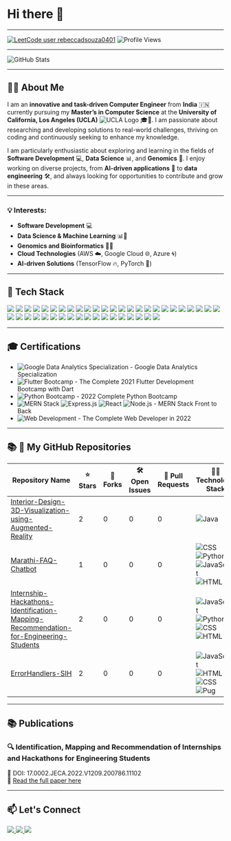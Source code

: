 # Hi there 👋

---

[![LeetCode user rebeccadsouza0401](https://img.shields.io/badge/dynamic/json?style=for-the-badge&labelColor=black&color=%23ffa116&label=Solved&query=solvedOverTotal&url=https%3A%2F%2Fleetcode-badge.vercel.app%2Fapi%2Fusers%2Frebeccadsouza0401&logo=leetcode&logoColor=yellow)](https://leetcode.com/rebeccadsouza0401/)
![Profile Views](https://komarev.com/ghpvc/?username=your-github-username&style=for-the-badge)

---

![GitHub Stats](https://github-readme-stats.vercel.app/api?username=rebeccadsouza04&show_icons=true&hide_title=true&count_private=true&hide=prs&theme=dark)

---

## 👩‍💻 About Me

I am an **innovative and task-driven Computer Engineer** from **India** 🇮🇳 currently pursuing my **Master’s in Computer Science** at the **University of California, Los Angeles (UCLA)** ![UCLA Logo](https://upload.wikimedia.org/wikipedia/commons/thumb/3/3f/UCLA_logo.svg/1200px-UCLA_logo.svg.png) 🎓🏫. I am passionate about researching and developing solutions to real-world challenges, thriving on coding and continuously seeking to enhance my knowledge.

I am particularly enthusiastic about exploring and learning in the fields of **Software Development** 💻, **Data Science** 📊, and **Genomics** 🧬. I enjoy working on diverse projects, from **AI-driven applications** 🤖 to **data engineering** 🛠️, and always looking for opportunities to contribute and grow in these areas.

---

### 💡 Interests:
- **Software Development** 💻
- **Data Science & Machine Learning** 📊🤖
- **Genomics and Bioinformatics** 🧬🔬
- **Cloud Technologies** (AWS ☁️, Google Cloud 🌐, Azure 🌀)
- **AI-driven Solutions** (TensorFlow 🔥, PyTorch 🐍)

---

## 🔧 Tech Stack

<p>
  <img src="https://img.shields.io/badge/Python-3776AB?style=for-the-badge&logo=python&logoColor=white" />
  <img src="https://img.shields.io/badge/PyTorch-EE4C2C?style=for-the-badge&logo=pytorch&logoColor=white" />
  <img src="https://img.shields.io/badge/Django-092E20?style=for-the-badge&logo=django&logoColor=white" />
  <img src="https://img.shields.io/badge/Flask-000000?style=for-the-badge&logo=flask&logoColor=white" />
  <img src="https://img.shields.io/badge/R-276DC3?style=for-the-badge&logo=r&logoColor=white" />
  <img src="https://img.shields.io/badge/C-A8B9CC?style=for-the-badge&logo=c&logoColor=white" />
  <img src="https://img.shields.io/badge/C++-00599C?style=for-the-badge&logo=cplusplus&logoColor=white" />
  <img src="https://img.shields.io/badge/Java-007396?style=for-the-badge&logo=java&logoColor=white" />
  <img src="https://img.shields.io/badge/JavaScript-F7DF1E?style=for-the-badge&logo=javascript&logoColor=black" />
  <img src="https://img.shields.io/badge/MongoDB-47A248?style=for-the-badge&logo=mongodb&logoColor=white" />
  <img src="https://img.shields.io/badge/Express.js-000000?style=for-the-badge&logo=express&logoColor=white" />
  <img src="https://img.shields.io/badge/React-61DAFB?style=for-the-badge&logo=react&logoColor=black" />
  <img src="https://img.shields.io/badge/Node.js-339933?style=for-the-badge&logo=nodedotjs&logoColor=white" />
  <img src="https://img.shields.io/badge/HTML5-E34F26?style=for-the-badge&logo=html5&logoColor=white" />
  <img src="https://img.shields.io/badge/CSS3-1572B6?style=for-the-badge&logo=css3&logoColor=white" />
  <img src="https://img.shields.io/badge/SQL-4479A1?style=for-the-badge&logo=postgresql&logoColor=white" />
  <img src="https://img.shields.io/badge/PHP-777BB4?style=for-the-badge&logo=php&logoColor=white" />
  <img src="https://img.shields.io/badge/Flutter-02569B?style=for-the-badge&logo=flutter&logoColor=white" />
  <img src="https://img.shields.io/badge/Git-F05032?style=for-the-badge&logo=git&logoColor=white" />
  <img src="https://img.shields.io/badge/TensorFlow-FF6F00?style=for-the-badge&logo=tensorflow&logoColor=white" />
  <img src="https://img.shields.io/badge/Matlab-0076A8?style=for-the-badge&logo=matlab&logoColor=white" />
  <img src="https://img.shields.io/badge/Power%20BI-F2C811?style=for-the-badge&logo=powerbi&logoColor=white" />
  <img src="https://img.shields.io/badge/Tableau-E97627?style=for-the-badge&logo=tableau&logoColor=white" />
  <img src="https://img.shields.io/badge/Hadoop-66CCFF?style=for-the-badge&logo=apachehadoop&logoColor=black" />
  <img src="https://img.shields.io/badge/Android%20Studio-3DDC84?style=for-the-badge&logo=androidstudio&logoColor=white" />
  <img src="https://img.shields.io/badge/AWS-232F3E?style=for-the-badge&logo=amazonaws&logoColor=white" />
  <img src="https://img.shields.io/badge/Azure-0078D4?style=for-the-badge&logo=microsoftazure&logoColor=white" />
  <img src="https://img.shields.io/badge/Google%20Cloud-4285F4?style=for-the-badge&logo=googlecloud&logoColor=white" />
  <img src="https://img.shields.io/badge/Docker-2496ED?style=for-the-badge&logo=docker&logoColor=white" />
  <img src="https://img.shields.io/badge/Unity-100000?style=for-the-badge&logo=unity&logoColor=white" />
  <img src="https://img.shields.io/badge/Blender-F5792A?style=for-the-badge&logo=blender&logoColor=white" />
  <img src="https://img.shields.io/badge/Qiskit-1E1E1E?style=for-the-badge&logo=ibmq&logoColor=white" />
  <img src="https://img.shields.io/badge/Canva-00C4CC?style=for-the-badge&logo=canva&logoColor=white" />
  <img src="https://img.shields.io/badge/Figma-F24E1E?style=for-the-badge&logo=figma&logoColor=white" />
  <img src="https://img.shields.io/badge/Postman-FF6C37?style=for-the-badge&logo=postman&logoColor=white" />
  <img src="https://img.shields.io/badge/Heroku-430098?style=for-the-badge&logo=heroku&logoColor=white" />
  <img src="https://img.shields.io/badge/MS%20Office-D83B01?style=for-the-badge&logo=microsoft-office&logoColor=white" />
  <img src="https://img.shields.io/badge/Postgres-336791?style=for-the-badge&logo=postgresql&logoColor=white" />
  <img src="https://img.shields.io/badge/MongoDB-47A248?style=for-the-badge&logo=mongodb&logoColor=white" />
  <img src="https://img.shields.io/badge/Firebase-FFCA28?style=for-the-badge&logo=firebase&logoColor=white" />
  <img src="https://img.shields.io/badge/Snowflake-29B5E8?style=for-the-badge&logo=snowflake&logoColor=white" />
  <img src="https://img.shields.io/badge/Hoffman2%20Cluster-1E1E1E?style=for-the-badge&logo=cloud&logoColor=white" />
  <img src="https://img.shields.io/badge/Computing%20Cluster-1E1E1E?style=for-the-badge&logo=cloud&logoColor=white" />
</p>

---

## 🎓 Certifications

- ![Google Data Analytics Specialization](https://img.shields.io/badge/Google%20Data%20Analytics%20Specialization-4285F4?style=for-the-badge&logo=google&logoColor=white) - Google Data Analytics Specialization
- ![Flutter Bootcamp](https://img.shields.io/badge/Flutter-02569B?style=for-the-badge&logo=flutter&logoColor=white) - The Complete 2021 Flutter Development Bootcamp with Dart
- ![Python Bootcamp](https://img.shields.io/badge/Python-3776AB?style=for-the-badge&logo=python&logoColor=white) - 2022 Complete Python Bootcamp
- ![MERN Stack](https://img.shields.io/badge/MongoDB-47A248?style=for-the-badge&logo=mongodb&logoColor=white) ![Express.js](https://img.shields.io/badge/Express.js-000000?style=for-the-badge&logo=express&logoColor=white) ![React](https://img.shields.io/badge/React-61DAFB?style=for-the-badge&logo=react&logoColor=black) ![Node.js](https://img.shields.io/badge/Node.js-339933?style=for-the-badge&logo=nodedotjs&logoColor=white) - MERN Stack Front to Back
- ![Web Development](https://img.shields.io/badge/Web%20Development-4CAF50?style=for-the-badge&logo=html5&logoColor=white) - The Complete Web Developer in 2022

---

## 📚 📂 My GitHub Repositories

| Repository Name        | ⭐ Stars | 🍴 Forks | 🛠️ Open Issues | 🔄 Pull Requests | 🧑‍💻 Technology Stack            |
|------------------------|---------|----------|-----------------|------------------|---------------------------------|
| [Interior-Design-3D-Visualization-using-Augmented-Reality](https://github.com/rebeccadsouza04/Interior-Design-3D-Visualization-using-Augmented-Reality) | 2      | 0       | 0               | 0                | ![Java](https://img.shields.io/badge/Java-100%25-blue?style=flat-square)  |
| [Marathi-FAQ-Chatbot](https://github.com/rebeccadsouza04/Marathi-FAQ-Chatbot) | 1      | 0       | 0               | 0                | ![CSS](https://img.shields.io/badge/CSS-40.9%25-blue?style=flat-square) ![Python](https://img.shields.io/badge/Python-30.0%25-blue?style=flat-square) ![JavaScript](https://img.shields.io/badge/JavaScript-22.5%25-yellow?style=flat-square) ![HTML](https://img.shields.io/badge/HTML-6.6%25-orange?style=flat-square)  |
| [Internship-Hackathons-Identification-Mapping-Recommendation-for-Engineering-Students](https://github.com/rebeccadsouza04/Internship-Hackathons) | 2      | 0       | 0               | 0                | ![JavaScript](https://img.shields.io/badge/JavaScript-83.3%25-yellow?style=flat-square) ![Python](https://img.shields.io/badge/Python-10.4%25-blue?style=flat-square) ![CSS](https://img.shields.io/badge/CSS-5.8%25-blue?style=flat-square) ![HTML](https://img.shields.io/badge/HTML-0.5%25-orange?style=flat-square)  |
| [ErrorHandlers-SIH](https://github.com/rebeccadsouza04/ErrorHandlers-SIH) | 2      | 0       | 0               | 0                | ![JavaScript](https://img.shields.io/badge/JavaScript-76.0%25-yellow?style=flat-square) ![HTML](https://img.shields.io/badge/HTML-13.6%25-orange?style=flat-square) ![CSS](https://img.shields.io/badge/CSS-8.2%25-blue?style=flat-square) ![Pug](https://img.shields.io/badge/Pug-2.2%25-green?style=flat-square)  |

---

## 📚 Publications

### 🔍 Identification, Mapping and Recommendation of Internships and Hackathons for Engineering Students  
📄 DOI: 17.0002.JECA.2022.V1209.200786.11102  
🔗 [Read the full paper here](https://drive.google.com/file/d/1b8zy5L-Mv4jKIKBP8VNunBgC3JGuPH3h/view)

---

## 📫 Let's Connect

<p align="left">
  <a href="mailto:rebeccadsouza04@g.ucla.edu">
    <img src="https://img.shields.io/badge/Email-📧-blue?style=flat&logo=gmail&logoColor=white" />
  </a>  
  <a href="https://www.linkedin.com/in/rebecca-aurelia-dsouza/">
    <img src="https://img.shields.io/badge/LinkedIn-%20-blue?style=flat&logo=linkedin&logoColor=white" />
  </a>  
  <a href="https://github.com/rebeccadsouza04">
    <img src="https://img.shields.io/badge/GitHub-%20-black?style=flat&logo=github&logoColor=white" />
  </a>
</p>
